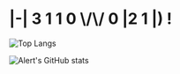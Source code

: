 # **|-| 3 1 1 0   \\/\\/ 0 |2 1 |) !**


![Top Langs](https://github-readme-stats.vercel.app/api/top-langs/?username=AlinaRinn&theme=radical&hide_border=true&show_icons=true&layout=compact)


![Alert's GitHub stats](https://github-readme-stats.vercel.app/api?username=AlinaRinn&theme=radical&hide_border=true&show_icons=true)
